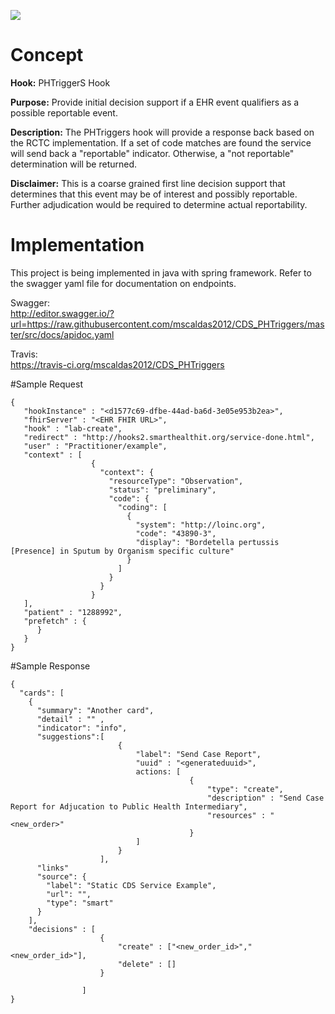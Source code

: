 <a href="https://travis-ci.org/mscaldas2012/CDS_PHTriggers"><img src="https://travis-ci.org/mscaldas2012/CDS_PHTriggers.svg?branch=master"></img></a>
# Concept

**Hook:** PHTriggerS Hook

**Purpose:** Provide initial decision support if a EHR event qualifiers as a possible reportable event.

**Description:** The PHTriggers hook will provide a response back based on the RCTC implementation. If a set of code
matches are found the service will send back a "reportable" indicator. Otherwise, a "not reportable" determination will 
be returned.

**Disclaimer:** This is a coarse grained first line decision support that determines that this event may be
of interest and possibly reportable. Further adjudication would be required to determine actual reportability.

# Implementation

This project is being implemented in java with spring framework. Refer to the swagger yaml file for documentation on
endpoints.

Swagger:<BR>
http://editor.swagger.io/?url=https://raw.githubusercontent.com/mscaldas2012/CDS_PHTriggers/master/src/docs/apidoc.yaml


Travis:<BR>
https://travis-ci.org/mscaldas2012/CDS_PHTriggers

#Sample Request
```
{
   "hookInstance" : "<d1577c69-dfbe-44ad-ba6d-3e05e953b2ea>",
   "fhirServer" : "<EHR FHIR URL>",
   "hook" : "lab-create",
   "redirect" : "http://hooks2.smarthealthit.org/service-done.html",
   "user" : "Practitioner/example",
   "context" : [
                  {
                    "context": {
                      "resourceType": "Observation",
                      "status": "preliminary",
                      "code": {
                        "coding": [
                          {
                            "system": "http://loinc.org",
                            "code": "43890-3",
                            "display": "Bordetella pertussis [Presence] in Sputum by Organism specific culture"
                          }
                        ]
                      }
                    }
                  }
   ],
   "patient" : "1288992",
   "prefetch" : {   
      }
   }
}
```


#Sample Response
```
{
  "cards": [
	{
      "summary": "Another card",
      "detail" : "" ,
      "indicator": "info",
      "suggestions":[
      					{
      						"label": "Send Case Report",
      						"uuid" : "<generateduuid>",
      						actions: [
      									{
      										"type": "create",
      										"description" : "Send Case Report for Adjucation to Public Health Intermediary", 
      										"resources" : "<new_order>"
      									}
      						]
      					}
      				],
      "links"
      "source": {
        "label": "Static CDS Service Example",
        "url": "",
        "type": "smart"
      }
    ],
    "decisions" : [
    				{
    					"create" : ["<new_order_id>","<new_order_id>"],
    					"delete" : []
    				}

				]
}
```
